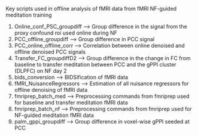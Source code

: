 Key scripts used in offline analysis of fMRI data from fMRI NF-guided meditation training

1) Online_conf_PSC_groupdiff --> Group difference in the signal from the proxy confound roi used online during NF
2) PCC_offline_groupdiff --> Group difference in PCC signal
3) PCC_online_offline_corr --> Correlation between online denoised and offline denoised PCC signals
4) Transfer_FC_groupdiffD2 --> Group difference in the change in FC from baseline to transfer meditation between PCC and the gPPI cluster (DLPFC) on NF day 2
5) bids_conversion --> BIDSification of fMRI data
6) fMRI_NuisanceRegressors --> Estimation of all nuisance regressors for offline denoising of fMRI data
7) fmriprep_batch_med --> Preprocessing commands from fmriprep used for baseline and transfer meditation fMRI data
8) fmriprep_batch_nf --> Preprocessing commands from fmriprep used for NF-guided meditation fMRI data
9) palm_gppi_groupdiff --> Group difference in voxel-wise gPPI seeded at PCC
